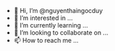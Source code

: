 - 👋 Hi, I’m @nguyenthaingocduy
- 👀 I’m interested in ...
- 🌱 I’m currently learning ...
- 💞️ I’m looking to collaborate on ...
- 📫 How to reach me ...

<!---
nguyenthaingocduy/nguyenthaingocduy is a ✨ special ✨ repository because its `README.md` (this file) appears on your GitHub profile.
You can click the Preview link to take a look at your changes.
--->
